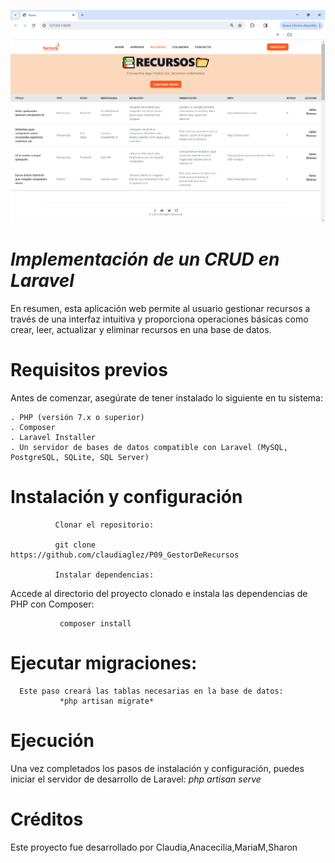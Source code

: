 ![imagen](public/assets/img/Image20240219183849.png)


# *Implementación de un CRUD en Laravel*

En resumen, esta aplicación web permite al usuario gestionar recursos a través de una interfaz intuitiva y proporciona operaciones básicas como crear, leer, actualizar y eliminar recursos en una base de datos.

   # Requisitos previos
Antes de comenzar, asegúrate de tener instalado lo siguiente en tu sistema:

    . PHP (versión 7.x o superior)
    . Composer
    . Laravel Installer
    . Un servidor de bases de datos compatible con Laravel (MySQL, PostgreSQL, SQLite, SQL Server)

   # Instalación y configuración
              Clonar el repositorio:

              git clone https://github.com/claudiaglez/P09_GestorDeRecursos

              Instalar dependencias:

Accede al directorio del proyecto clonado e instala las dependencias de PHP con Composer:


            
               composer install


   #  Ejecutar migraciones:
      Este paso creará las tablas necesarias en la base de datos:
               *php artisan migrate*

 #   Ejecución
Una vez completados los pasos de instalación y configuración, puedes iniciar el servidor de desarrollo de Laravel:
                *php artisan serve*



#   Créditos
Este proyecto fue desarrollado por   Claudia,Anacecilia,MariaM,Sharon 


                                            